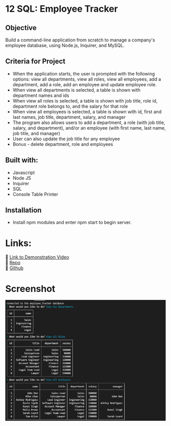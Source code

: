 # 12 SQL: Employee Tracker

## Objective

Build a command-line application from scratch to manage a company's employee database, using Node.js, Inquirer, and MySQL.

## Criteria for Project

* When the application starts, the user is prompted with the following options: view all departments, view all roles, view all employees, add a department, add a role, add an employee and update employee role.
* When view all departments is selected, a table is shown with department names and ids
* When view all roles is selected, a table is shown with job title, role id, department role belongs to, and the salary for that role
* When view all employees is selected, a table is shown with id, first and last names, job title, department, salary, and manager
* The program also allows users to add a department, a role (with job title, salary, and department), and/or an employee (with first name, last name, job title, and manager)
* User can also update the job title for any employee
* Bonus - delete department, role and employees

## Built with:

* Javascript
* Node JS
* Inquirer
* SQL
* Console Table Printer

## Installation

* Install npm modules and enter npm start to begin server.

# Links:
   
🙈 [Link to Demonstration Video](https://watch.screencastify.com/v/4Cc1k1ZOcJAU2326erST)\
🙉 [Repo](https://github.com/RPB543/employee-tracker-rpb)\
🙊 [Github](https://github.com/RPB543)

# Screenshot

![Screenshot](./Assets/screenshot.png)